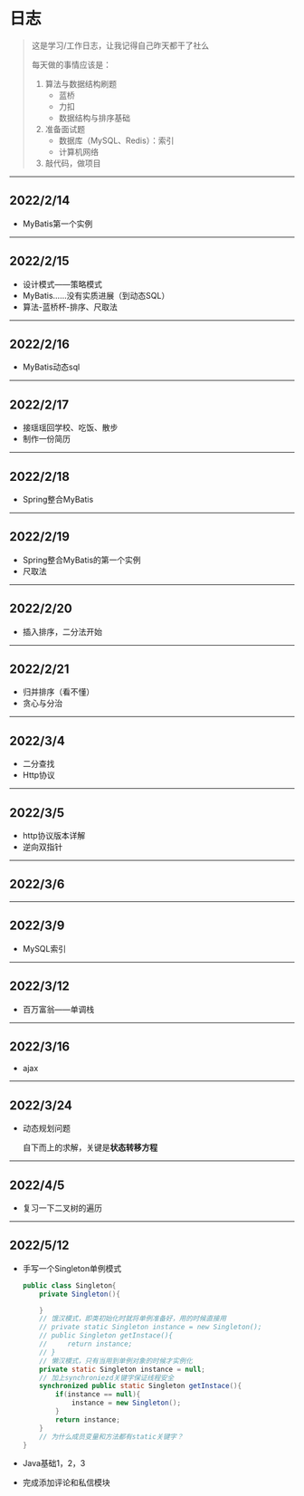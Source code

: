 # 日志

> 这是学习/工作日志，让我记得自己昨天都干了社么
>
> 每天做的事情应该是：
>
> 1. 算法与数据结构刷题
>    * 蓝桥
>    * 力扣
>    * 数据结构与排序基础
> 2. 准备面试题
>    * 数据库（MySQL、Redis）：索引
>    * 计算机网络
> 3. 敲代码，做项目

---

## 2022/2/14

* MyBatis第一个实例

---

## 2022/2/15

* 设计模式——策略模式
* MyBatis……没有实质进展（到动态SQL）
* 算法-蓝桥杯-排序、尺取法

---

## 2022/2/16

* MyBatis动态sql

---

## 2022/2/17

* 接瑶瑶回学校、吃饭、散步
* 制作一份简历

---

## 2022/2/18

* Spring整合MyBatis

---

## 2022/2/19

* Spring整合MyBatis的第一个实例
* 尺取法

---

## 2022/2/20

* 插入排序，二分法开始

---

## 2022/2/21

* 归并排序（看不懂）
* 贪心与分治

---

## 2022/3/4

* 二分查找
* Http协议

---

## 2022/3/5

* http协议版本详解
* 逆向双指针

---

## 2022/3/6

---

## 2022/3/9

* MySQL索引



---

## 2022/3/12

* 百万富翁——单调栈

---

## 2022/3/16

* ajax

---

## 2022/3/24

* 动态规划问题

  自下而上的求解，关键是**状态转移方程**

---

## 2022/4/5

* 复习一下二叉树的遍历

---

## 2022/5/12

* 手写一个Singleton单例模式

  ```java
  public class Singleton{
      private Singleton(){
  
      }
      // 饿汉模式，即类初始化时就将单例准备好，用的时候直接用
      // private static Singleton instance = new Singleton();
      // public Singleton getInstace(){
      //     return instance;
      // }
      // 懒汉模式，只有当用到单例对象的时候才实例化
      private static Singleton instance = null;
      // 加上synchroniezd关键字保证线程安全
      synchronized public static Singleton getInstace(){
          if(instance == null){
              instance = new Singleton();
          }
          return instance;
      }
      // 为什么成员变量和方法都有static关键字？
  }
  ```

  

* Java基础1，2，3

* 完成添加评论和私信模块
